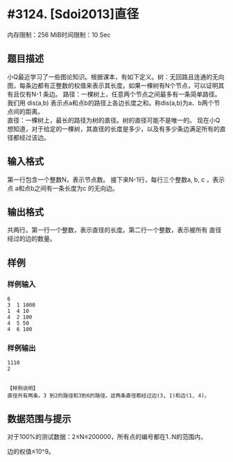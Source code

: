 # #3124. [Sdoi2013]直径

内存限制：256 MiB时间限制：10 Sec

## 题目描述

小Q最近学习了一些图论知识。根据课本，有如下定义。树：无回路且连通的无向图，每条边都有正整数的权值来表示其长度。如果一棵树有N个节点，可以证明其有且仅有N-1 条边。 路径：一棵树上，任意两个节点之间最多有一条简单路径。我们用 dis(a,b)
表示点a和点b的路径上各边长度之和。称dis(a,b)为a、b两个节点间的距离。  
 直径：一棵树上，最长的路径为树的直径。树的直径可能不是唯一的。 
现在小Q想知道，对于给定的一棵树，其直径的长度是多少，以及有多少条边满足所有的直径都经过该边。 

## 输入格式

第一行包含一个整数N，表示节点数。 
接下来N-1行，每行三个整数a, b, c ，表示点 a和点b之间有一条长度为c
的无向边。 

## 输出格式

  
共两行。第一行一个整数，表示直径的长度。第二行一个整数，表示被所有
直径经过的边的数量。 

## 样例

### 样例输入

    
     
    6 
    3  1 1000
    1  4 10
    4  2 100
    4  5 50
    4  6 100
    
    

### 样例输出

    
    1110 
    2 
     
     
    【样例说明】 
    直径共有两条，3 到2的路径和3到6的路径。这两条直径都经过边(3, 1)和边(1, 4)。
    

## 数据范围与提示

对于100%的测试数据：2&le;N&le;200000，所有点的编号都在1..N的范围内，
 
边的权值&le;10^9。
